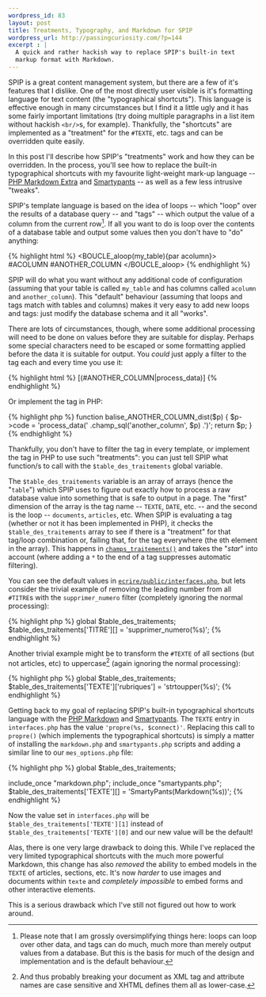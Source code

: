 ```yaml
--- 
wordpress_id: 83
layout: post
title: Treatments, Typography, and Markdown for SPIP
wordpress_url: http://passingcuriosity.com/?p=144
excerpt : |
  A quick and rather hackish way to replace SPIP's built-in text
  markup format with Markdown.
---
```


SPIP is a great content management system, but there are a few of it's
features that I dislike. One of the most directly user visible is it's
formatting language for text content (the "typographical shortcuts").
This language is effective enough in many circumstances but I find it
a little ugly and it has some fairly important limitations (try doing
multiple paragraphs in a list item without hackish `<br/>`s, for
example). Thankfully, the "shortcuts" are implemented as a "treatment"
for the `#TEXTE`, etc. tags and can be overridden quite easily.

In this post I'll describe how SPIP's "treatments" work and how they
can be overridden. In the process, you'll see how to replace the
built-in typographical shortcuts with my favourite light-weight
mark-up language -- [PHP Markdown Extra][phpmd] and [Smartypants][sp]
-- as well as a few less intrusive "tweaks".

[phpmd]: http://michelf.com/projects/php-markdown/extra/
[sp]: http://michelf.com/projects/php-smartypants/

<!--more-->

SPIP's template language is based on the idea of loops -- which "loop"
over the results of a database query -- and "tags" -- which output the
value of a column from the current row[^1]. If all you want to do is
loop over the contents of a database table and output some values then
you don't have to "do" anything: 

{% highlight html %}
<BOUCLE_aloop(my_table){par acolumn}>
    #ACOLUMN
    #ANOTHER_COLUMN
</BOUCLE_aloop>
{% endhighlight %}

SPIP will do what you want without any additional code of
configuration (assuming that your table is called `my_table` and has
columns called `acolumn` and `another_column`). This "default"
behaviour (assuming that loops and tags match with tables and columns)
makes it very easy to add new loops and tags: just modify the database
schema and it all "works".

There are lots of circumstances, though, where some additional
processing will need to be done on values before they are suitable for
display. Perhaps some special characters need to be escaped or some
formatting applied before the data it is suitable for output. You
*could* just apply a filter to the tag each and every time you use it:

{% highlight html %}
[(#ANOTHER_COLUMN|process_data)]
{% endhighlight %}

Or implement the tag in PHP:

{% highlight php %}
function balise_ANOTHER_COLUMN_dist($p) {
    $p->code = 'process_data('
        .champ_sql('another_column', $p) 
        .')';
    return $p;
}
{% endhighlight %}

Thankfully, you don't have to filter the tag in every template, or
implement the tag in PHP to use such "treatments": you can just tell
SPIP what function/s to call with the `$table_des_traitements` global
variable.

The `$table_des_traitements` variable is an array of arrays (hence the
"`table`") which SPIP uses to figure out exactly how to process a raw
database value into something that is safe to output in a page. The
"first" dimension of the array is the tag name -- `TEXTE`, `DATE`,
etc. -- and the second is the loop -- `documents`, `articles`, etc.
When SPIP is evaluating a tag (whether or not it has been implemented
in PHP), it checks the `$table_des_traitements` array to see if there
is a "treatment" for that tag/loop combination or, failing that, for
the tag everywhere (the `0`th element in the array). This happens in
[`champs_traitements()`](http://trac.rezo.net/trac/spip/browser/tags/spip-2.0.9/ecrire/public/references.php#L302)
and takes the "*star*" into account (where adding a `*` to the end of
a tag suppresses automatic filtering).

You can see the default values in
[`ecrire/public/interfaces.php`](http://trac.rezo.net/trac/spip/browser/tags/spip-2.0.9/ecrire/public/interfaces.php#L295),
but lets consider the trivial example of removing the leading number
from all `#TITRE`s  with the `supprimer_numero` filter (completely
ignoring the normal processing): 

{% highlight php %}
global $table_des_traitements;
$table_des_traitements['TITRE'][] = 'supprimer_numero(%s)';
{% endhighlight %}

Another trivial example might be to transform the `#TEXTE` of all
sections (but not articles, etc) to uppercase[^2] (again ignoring the
normal processing):

{% highlight php %}
global $table_des_traitements;
$table_des_traitements['TEXTE']['rubriques'] = 'strtoupper(%s)';
{% endhighlight %}

Getting back to my goal of replacing SPIP's built-in typographical
shortcuts language with the [PHP
Markdown](http://michelf.com/projects/php-markdown/extra/) and
[Smartypants](http://michelf.com/projects/php-smartypants/). The
`TEXTE` entry in `interfaces.php` has the value `'propre(%s,
$connect)'`. Replacing this call to `propre()` (which implements the
typographical shortcuts) is simply a matter of installing the
`markdown.php` and `smartypants.php` scripts and adding a similar line
to our `mes_options.php` file:

{% highlight php %}
global $table_des_traitements;

include_once "markdown.php";
include_once "smartypants.php";
$table_des_traitements['TEXTE'][] = 'SmartyPants(Markdown(%s))';
{% endhighlight %}

Now the value set in `interfaces.php` will be
`$table_des_traitements['TEXTE'][1]` instead of
`$table_des_traitements['TEXTE'][0]` and our new value will be the
default!

Alas, there is one very large drawback to doing this. While I've
replaced the very limited typographical shortcuts with the much more
powerful Markdown, this change has also *removed* the ability to embed
models in the `TEXTE` of articles, sections, etc. It's now *harder* to
use images and documents within `texte` and *completely impossible* to
embed forms and other interactive elements.

This is a serious drawback which I've still not figured out how to
work around.

[^1]: Please note that I am grossly oversimplifying things here: loops
can loop over other data, and tags can do much, much more than merely
output values from a database. But this is the basis for much of the
design and implementation and is the default behaviour.

[^2]: And thus probably breaking your document as XML tag and
attribute names are case sensitive and XHTML defines them all as
lower-case.
